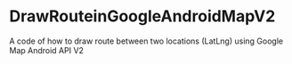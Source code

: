 DrawRouteinGoogleAndroidMapV2
=============================

A code of how to draw route between two locations (LatLng) using Google Map Android API V2